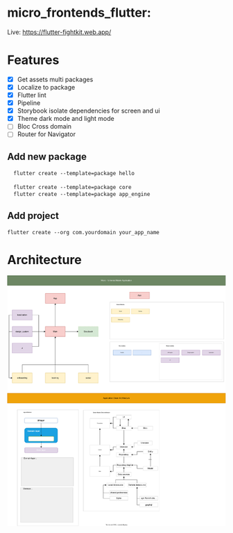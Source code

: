 # micro_frontends_flutter: 
Live: https://flutter-fightkit.web.app/

# Features
 - [x] Get assets multi packages
 - [x] Localize to package
 - [x] Flutter lint
 - [x] Pipeline
 - [x] Storybook isolate dependencies for screen and ui
 - [x] Theme dark mode and light mode
 - [ ] Bloc Cross domain
 - [ ] Router for Navigator
  
## Add new package
```
  flutter create --template=package hello
  
  flutter create --template=package core
  flutter create --template=package app_engine
```

## Add project 
```
flutter create --org com.yourdomain your_app_name

```

# Architecture

![Alt text](docs/Architecture.svg)

